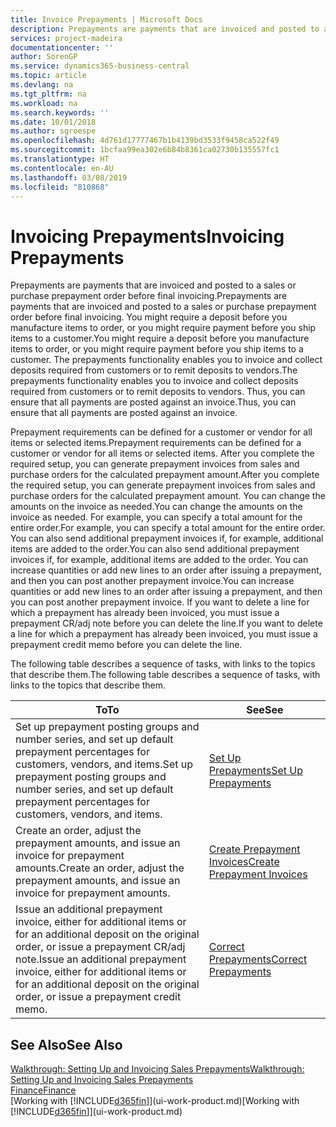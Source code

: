```yaml
---
title: Invoice Prepayments | Microsoft Docs
description: Prepayments are payments that are invoiced and posted to a sales or purchase prepayment order before final invoicing. You might require a deposit before you manufacture items to order, or you might require payment before you ship items to a customer. The prepayments functionality enables you to invoice and collect deposits required from customers or to remit deposits to vendors. Thus, you can ensure that all payments are posted against an invoice.
services: project-madeira
documentationcenter: ''
author: SorenGP
ms.service: dynamics365-business-central
ms.topic: article
ms.devlang: na
ms.tgt_pltfrm: na
ms.workload: na
ms.search.keywords: ''
ms.date: 10/01/2018
ms.author: sgroespe
ms.openlocfilehash: 4d761d17777467b1b4139bd3533f9458ca522f49
ms.sourcegitcommit: 1bcfaa99ea302e6b84b8361ca02730b135557fc1
ms.translationtype: HT
ms.contentlocale: en-AU
ms.lasthandoff: 03/08/2019
ms.locfileid: "810868"
---
```

# <a name="invoicing-prepayments"></a><span data-ttu-id="6d2d6-106">Invoicing Prepayments</span><span class="sxs-lookup"><span data-stu-id="6d2d6-106">Invoicing Prepayments</span></span>
<span data-ttu-id="6d2d6-107">Prepayments are payments that are invoiced and posted to a sales or purchase prepayment order before final invoicing.</span><span class="sxs-lookup"><span data-stu-id="6d2d6-107">Prepayments are payments that are invoiced and posted to a sales or purchase prepayment order before final invoicing.</span></span> <span data-ttu-id="6d2d6-108">You might require a deposit before you manufacture items to order, or you might require payment before you ship items to a customer.</span><span class="sxs-lookup"><span data-stu-id="6d2d6-108">You might require a deposit before you manufacture items to order, or you might require payment before you ship items to a customer.</span></span> <span data-ttu-id="6d2d6-109">The prepayments functionality enables you to invoice and collect deposits required from customers or to remit deposits to vendors.</span><span class="sxs-lookup"><span data-stu-id="6d2d6-109">The prepayments functionality enables you to invoice and collect deposits required from customers or to remit deposits to vendors.</span></span> <span data-ttu-id="6d2d6-110">Thus, you can ensure that all payments are posted against an invoice.</span><span class="sxs-lookup"><span data-stu-id="6d2d6-110">Thus, you can ensure that all payments are posted against an invoice.</span></span>  

 <span data-ttu-id="6d2d6-111">Prepayment requirements can be defined for a customer or vendor for all items or selected items.</span><span class="sxs-lookup"><span data-stu-id="6d2d6-111">Prepayment requirements can be defined for a customer or vendor for all items or selected items.</span></span> <span data-ttu-id="6d2d6-112">After you complete the required setup, you can generate prepayment invoices from sales and purchase orders for the calculated prepayment amount.</span><span class="sxs-lookup"><span data-stu-id="6d2d6-112">After you complete the required setup, you can generate prepayment invoices from sales and purchase orders for the calculated prepayment amount.</span></span> <span data-ttu-id="6d2d6-113">You can change the amounts on the invoice as needed.</span><span class="sxs-lookup"><span data-stu-id="6d2d6-113">You can change the amounts on the invoice as needed.</span></span> <span data-ttu-id="6d2d6-114">For example, you can specify a total amount for the entire order.</span><span class="sxs-lookup"><span data-stu-id="6d2d6-114">For example, you can specify a total amount for the entire order.</span></span> <span data-ttu-id="6d2d6-115">You can also send additional prepayment invoices if, for example, additional items are added to the order.</span><span class="sxs-lookup"><span data-stu-id="6d2d6-115">You can also send additional prepayment invoices if, for example, additional items are added to the order.</span></span> <span data-ttu-id="6d2d6-116">You can increase quantities or add new lines to an order after issuing a prepayment, and then you can post another prepayment invoice.</span><span class="sxs-lookup"><span data-stu-id="6d2d6-116">You can increase quantities or add new lines to an order after issuing a prepayment, and then you can post another prepayment invoice.</span></span> <span data-ttu-id="6d2d6-117">If you want to delete a line for which a prepayment has already been invoiced, you must issue a prepayment CR/adj note before you can delete the line.</span><span class="sxs-lookup"><span data-stu-id="6d2d6-117">If you want to delete a line for which a prepayment has already been invoiced, you must issue a prepayment credit memo before you can delete the line.</span></span>  

 <span data-ttu-id="6d2d6-118">The following table describes a sequence of tasks, with links to the topics that describe them.</span><span class="sxs-lookup"><span data-stu-id="6d2d6-118">The following table describes a sequence of tasks, with links to the topics that describe them.</span></span>

|<span data-ttu-id="6d2d6-119">**To**</span><span class="sxs-lookup"><span data-stu-id="6d2d6-119">**To**</span></span>|<span data-ttu-id="6d2d6-120">**See**</span><span class="sxs-lookup"><span data-stu-id="6d2d6-120">**See**</span></span>|  
|------------|-------------|  
|<span data-ttu-id="6d2d6-121">Set up prepayment posting groups and number series, and set up default prepayment percentages for customers, vendors, and items.</span><span class="sxs-lookup"><span data-stu-id="6d2d6-121">Set up prepayment posting groups and number series, and set up default prepayment percentages for customers, vendors, and items.</span></span>|[<span data-ttu-id="6d2d6-122">Set Up Prepayments</span><span class="sxs-lookup"><span data-stu-id="6d2d6-122">Set Up Prepayments</span></span>](finance-set-up-prepayments.md)|
|<span data-ttu-id="6d2d6-123">Create an order, adjust the prepayment amounts, and issue an invoice for prepayment amounts.</span><span class="sxs-lookup"><span data-stu-id="6d2d6-123">Create an order, adjust the prepayment amounts, and issue an invoice for prepayment amounts.</span></span>|[<span data-ttu-id="6d2d6-124">Create Prepayment Invoices</span><span class="sxs-lookup"><span data-stu-id="6d2d6-124">Create Prepayment Invoices</span></span>](finance-how-to-create-prepayment-invoices.md)|  
|<span data-ttu-id="6d2d6-125">Issue an additional prepayment invoice, either for additional items or for an additional deposit on the original order, or issue a prepayment CR/adj note.</span><span class="sxs-lookup"><span data-stu-id="6d2d6-125">Issue an additional prepayment invoice, either for additional items or for an additional deposit on the original order, or issue a prepayment credit memo.</span></span>|[<span data-ttu-id="6d2d6-126">Correct Prepayments</span><span class="sxs-lookup"><span data-stu-id="6d2d6-126">Correct Prepayments</span></span>](finance-how-to-correct-prepayments.md)|  

## <a name="see-also"></a><span data-ttu-id="6d2d6-127">See Also</span><span class="sxs-lookup"><span data-stu-id="6d2d6-127">See Also</span></span>  
[<span data-ttu-id="6d2d6-128">Walkthrough: Setting Up and Invoicing Sales Prepayments</span><span class="sxs-lookup"><span data-stu-id="6d2d6-128">Walkthrough: Setting Up and Invoicing Sales Prepayments</span></span>](walkthrough-setting-up-and-invoicing-sales-prepayments.md)  
[<span data-ttu-id="6d2d6-129">Finance</span><span class="sxs-lookup"><span data-stu-id="6d2d6-129">Finance</span></span>](finance.md)  
<span data-ttu-id="6d2d6-130">[Working with [!INCLUDE[d365fin](includes/d365fin_md.md)]](ui-work-product.md)</span><span class="sxs-lookup"><span data-stu-id="6d2d6-130">[Working with [!INCLUDE[d365fin](includes/d365fin_md.md)]](ui-work-product.md)</span></span>
